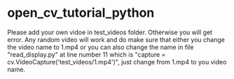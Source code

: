 # open_cv_tutorial_python

Please add your own vidoe in test_videos folder. Otherwise you will get error. Any random video will work and do make sure that either you change the video name to 1.mp4 or you can also change the name in file "read_display.py" at line number 11 which is "capture = cv.VideoCapture('test_videos/1.mp4')", just change from 1.mp4 to you video name.
